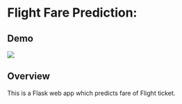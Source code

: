 # Flight Fare Prediction:
## Demo
![](https://i.imgur.com/R1g2wvC.png)

## Overview
This is a Flask web app which predicts fare of Flight ticket.
